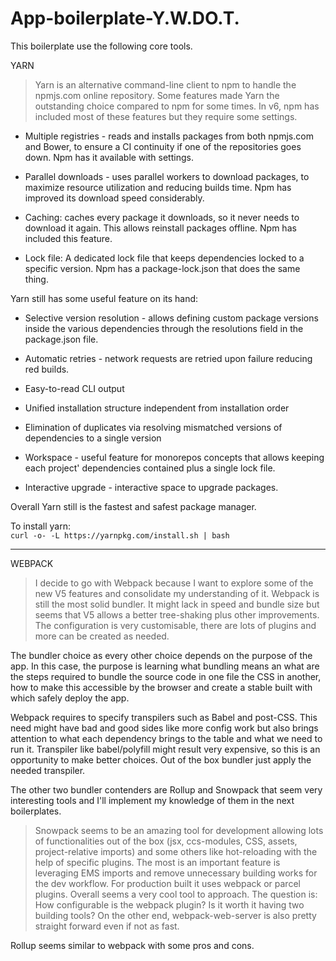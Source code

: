 # App-boilerplate-Y.W.DO.T.

This boilerplate use the following core tools.

YARN

> Yarn is an alternative command-line client to npm to handle the npmjs.com online repository.
Some features made Yarn the outstanding choice compared to npm for some times. In v6, npm has included most of these features but they require some settings.

* Multiple registries - reads and installs packages from both npmjs.com and Bower, to ensure a CI continuity if one of the repositories goes down. Npm has it available with settings.

* Parallel downloads - uses parallel workers to download packages, to maximize resource utilization and reducing builds time. Npm has improved its download speed considerably.

* Caching: caches every package it downloads, so it never needs to download it again. This allows reinstall packages offline. Npm has included this feature.

* Lock file: A dedicated lock file that keeps dependencies locked to a specific version. Npm has a package-lock.json that does the same thing.

Yarn still has some useful feature on its hand:

* Selective version resolution - allows defining custom package versions inside the various dependencies through the resolutions field in the package.json file.

* Automatic retries - network requests are retried upon failure reducing red builds.

* Easy-to-read CLI output

* Unified installation structure independent from installation order

* Elimination of duplicates via resolving mismatched versions of dependencies to a single version

* Workspace - useful feature for monorepos concepts that allows keeping each project' dependencies contained plus a single lock file.

* Interactive upgrade - interactive space to upgrade packages.

Overall Yarn still is the fastest and safest package manager.

To install yarn:
<br>
`curl -o- -L https://yarnpkg.com/install.sh | bash`

---

WEBPACK

> I decide to go with Webpack because I want to explore some of the new V5 features and consolidate my understanding of it.
Webpack is still the most solid bundler. It might lack in speed and bundle size but seems that V5 allows a better tree-shaking plus other improvements. The configuration is very customisable, there are lots of plugins and more can be created as needed.

The bundler choice as every other choice depends on the purpose of the app. In this case, the purpose is learning what bundling means an what are the steps required to bundle the source code in one file the CSS in another, how to make this accessible by the browser and create a stable built with which safely deploy the app.

Webpack requires to specify transpilers such as Babel and post-CSS. This need might have bad and good sides like more config work but also brings attention to what each dependency brings to the table and what we need to run it. Transpiler like babel/polyfill might result very expensive, so this is an opportunity to make better choices. Out of the box bundler just apply the needed transpiler.

The other two bundler contenders are Rollup and Snowpack that seem very interesting tools and I'll implement my knowledge of them in the next boilerplates.

> Snowpack seems to be an amazing tool for development allowing lots of functionalities out of the box (jsx, ccs-modules, CSS, assets, project-relative imports) and some others like hot-reloading with the help of specific plugins. The most is an important feature is leveraging EMS imports and remove unnecessary building works for the dev workflow. For production built it uses webpack or parcel plugins. Overall seems a very cool tool to approach.
The question is:
How configurable is the webpack plugin? Is it worth it having two building tools? On the other end, webpack-web-server is also pretty straight forward even if not as fast.

Rollup seems similar to webpack with some pros and cons.